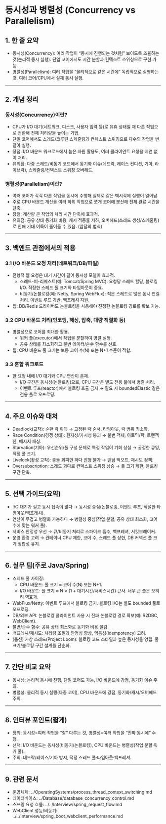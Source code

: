 # 동시성과 병렬성 (Concurrency vs Parallelism)

## 1. 한 줄 요약
- 동시성(Concurrency): 여러 작업이 “동시에 진행되는 것처럼” 보이도록 조율하는 것(논리적 동시 실행). 단일 코어에서도 시간 분할과 컨텍스트 스위칭으로 구현 가능.
- 병렬성(Parallelism): 여러 작업을 “물리적으로 같은 시간에” 독립적으로 실행하는 것. 여러 코어/CPU에서 실제 동시 실행.

---

## 2. 개념 정리
### 동시성(Concurrency)이란?
- CPU가 I/O 대기(네트워크, 디스크, 사용자 입력 등)로 유휴 상태일 때 다른 작업으로 전환해 전체 처리량을 높이는 기법.
- 단일 코어에서도 스레드/코루틴 스케줄링과 컨텍스트 스위칭으로 다수의 작업을 번갈아 실행.
- 장점: I/O 바운드 워크로드에서 높은 자원 활용도, 여러 클라이언트 요청을 지연 없이 처리.
- 유의점: 다중 스레드/비동기 코드에서 동기화 이슈(데드락, 레이스 컨디션, 기아, 라이브락), 스케줄링/컨텍스트 스위칭 오버헤드.

### 병렬성(Parallelism)이란?
- 여러 코어가 각각 다른 작업을 동시에 수행해 실제로 같은 벽시각에 실행이 일어남.
- 주로 CPU 바운드 계산을 여러 하위 작업으로 쪼개 코어에 분산해 전체 완료 시간을 단축.
- 장점: 계산량 큰 작업의 처리 시간 단축에 효과적.
- 유의점: 공유 상태 동기화 비용, 캐시 적중률 저하, 오버헤드(쓰레드 생성/스케줄링)로 인해 기대 이득이 줄어들 수 있음. (암달의 법칙)

---

## 3. 백엔드 관점에서의 적용
### 3.1 I/O 바운드 요청 처리(네트워크/DB/파일)
- 전형적 웹 요청은 대기 시간이 길어 동시성 모델이 효과적.
  - 스레드-퍼-리퀘스트(예: Tomcat/Spring MVC): 요청당 스레드 할당, 블로킹 I/O. 적정한 스레드 풀 크기와 타임아웃이 중요.
  - 비동기/논블로킹(예: Netty, Spring WebFlux): 적은 스레드로 많은 동시 연결 처리. 이벤트 루프 기반, 백프레셔 지원.
- 팁: DB/Redis 드라이버도 논블로킹을 사용해야 진정한 논블로킹 경로를 확보 가능.

### 3.2 CPU 바운드 처리(인코딩, 해싱, 압축, 대량 직렬화 등)
- 병렬성으로 코어를 최대한 활용.
  - 워커 풀(executor)에서 작업을 분할하여 병렬 실행.
  - 공유 상태를 최소화하고 불변 데이터/순수 함수를 선호.
- 팁: CPU 바운드 풀 크기는 보통 코어 수(N) 또는 N+1 수준이 적합.

### 3.3 혼합 워크로드
- 한 요청 내에 I/O 대기와 CPU 연산이 혼재.
  - I/O 구간은 동시성(논블로킹)으로, CPU 구간은 별도 전용 풀에서 병렬 처리.
  - 이벤트 루프(reactor)에서 블로킹 호출 금지 → 필요 시 boundedElastic 같은 전용 풀로 오프로딩.

---

## 4. 주요 이슈와 대처
- Deadlock(교착): 순환 락 획득 → 고정된 락 순서, 타임아웃, 락 범위 최소화.
- Race Condition(경쟁 상태): 원자성/가시성 붕괴 → 불변 객체, 아토믹/락, 트랜잭션, 메시지 패싱.
- Starvation(기아): 우선순위/풀 구성 문제로 특정 작업이 기회 상실 → 공정한 큐잉, 적정 풀 크기.
- Livelock(활성 교착): 충돌 회피만 하다 진행 불가 → 랜덤 백오프, 재시도 정책.
- Oversubscription: 스레드 과다로 컨텍스트 스위칭 상승 → 풀 크기 제한, 블로킹 구간 단축.

---

## 5. 선택 가이드(요약)
- I/O 대기가 길고 동시 접속이 많다 → 동시성 중심(논블로킹, 이벤트 루프, 적절한 타임아웃/백프레셔).
- 연산이 무겁고 병렬화 가능하다 → 병렬성 중심(작업 분할, 공유 상태 최소화, 코어 수에 맞는 워커 풀).
- 서비스 안정성 우선 → 큐/비동기 처리로 스파이크 흡수, 백프레셔, 서킷브레이커.
- 운영 환경 고려 → 컨테이너 CPU 제한, 코어 수, 스레드 풀 상한, DB 커넥션 풀 크기 정합성 유지.

---

## 6. 실무 팁(주로 Java/Spring)
- 스레드 풀 사이징:
  - CPU 바운드: 풀 크기 ≈ 코어 수(N) 또는 N+1.
  - I/O 바운드: 풀 크기 ≈ N × (1 + 대기시간/서비스시간) 근사. 너무 큰 풀은 오히려 역효과.
- WebFlux/Netty: 이벤트 루프에서 블로킹 금지. 블로킹 I/O는 별도 bounded 풀로 오프로딩.
- DB/외부 API: 논블로킹 클라이언트 사용 시 진짜 논블로킹 경로 확보(예: R2DBC, WebClient).
- 불변/순수 함수: 공유 상태 최소화로 동기화 비용 절감.
- 백프레셔/재시도: 처리량 조절과 안정성 향상, 멱등성(idempotency) 고려.
- (옵션) 가상 스레드(Project Loom): 블로킹 코드 스타일과 높은 동시성을 양립. 풀 크기/블로킹 구간 설계를 단순화.

---

## 7. 간단 비교 요약
- 동시성: 논리적 동시에 진행, 단일 코어도 가능, I/O 바운드에 강점, 동기화 이슈 주의.
- 병렬성: 물리적 동시 실행(다중 코어), CPU 바운드에 강점, 동기화/캐시/오버헤드 주의.

---

## 8. 인터뷰 포인트(짧게)
- 정의: 동시성=여러 작업을 “잘” 다루는 것, 병렬성=여러 작업을 “진짜 동시에” 수행.
- 선택: I/O 바운드는 동시성(비동기/논블로킹), CPU 바운드는 병렬성(작업 분할·워커 풀).
- 주의: 데드락/레이스/기아 방지, 적정 스레드 풀·타임아웃·백프레셔.

---

## 9. 관련 문서
- 운영체제: ../OperatingSystems/process_thread_context_switching.md
- 데이터베이스: ../Database/database_concurrency_control.md
- 스프링 요청 흐름: ../../Interview/spring_request_flow.md
- WebClient 성능/비동기: ../../Interview/spring_boot_webclient_performance.md
